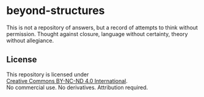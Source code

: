 # beyond-structures
This is not a repository of answers, but a record of attempts to think without permission. Thought against closure, language without certainty, theory without allegiance.

## License

This repository is licensed under  
[Creative Commons BY-NC-ND 4.0 International](https://creativecommons.org/licenses/by-nc-nd/4.0/).  
No commercial use. No derivatives. Attribution required.
